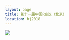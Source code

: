 ```yaml
---
layout: page
title: 第十一届中国R会议（北京）
location: bj2018
---
```


<div class="row">
  <div class="text-center">
    <a target="_blank">
      <img src="{{ '/img/Rcap2018_keynote.jpg' | prepend: site.qiniubaseurl }}" class="img-responsive center-block" />
    </a>
  </div>
 </div>
 
